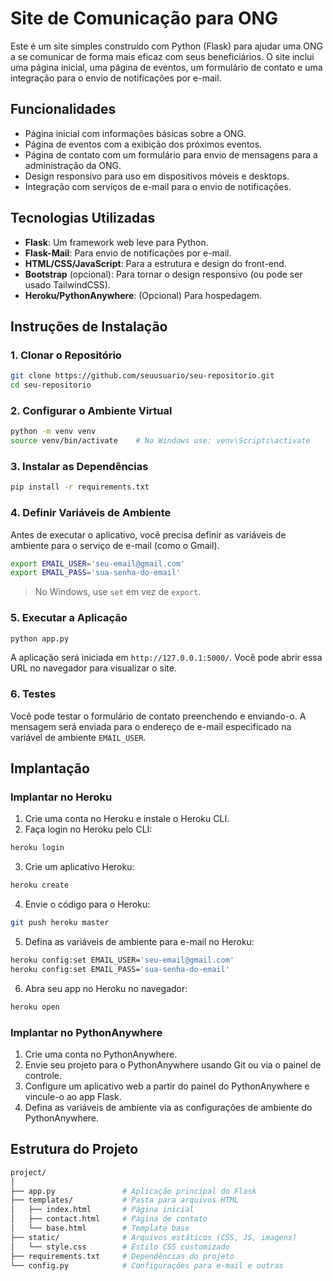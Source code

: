 # Site de Comunicação para ONG

Este é um site simples construído com Python (Flask) para ajudar uma ONG a se comunicar de forma mais eficaz com seus beneficiários. O site inclui uma página inicial, uma página de eventos, um formulário de contato e uma integração para o envio de notificações por e-mail.

## Funcionalidades
- Página inicial com informações básicas sobre a ONG.
- Página de eventos com a exibição dos próximos eventos.
- Página de contato com um formulário para envio de mensagens para a administração da ONG.
- Design responsivo para uso em dispositivos móveis e desktops.
- Integração com serviços de e-mail para o envio de notificações.

## Tecnologias Utilizadas
- **Flask**: Um framework web leve para Python.
- **Flask-Mail**: Para envio de notificações por e-mail.
- **HTML/CSS/JavaScript**: Para a estrutura e design do front-end.
- **Bootstrap** (opcional): Para tornar o design responsivo (ou pode ser usado TailwindCSS).
- **Heroku/PythonAnywhere**: (Opcional) Para hospedagem.

## Instruções de Instalação

### 1. Clonar o Repositório
```bash
git clone https://github.com/seuusuario/seu-repositorio.git
cd seu-repositorio
```


### 2. Configurar o Ambiente Virtual
```bash
python -m venv venv
source venv/bin/activate    # No Windows use: venv\Scripts\activate
```


### 3. Instalar as Dependências
```bash
pip install -r requirements.txt
```


### 4. Definir Variáveis de Ambiente
Antes de executar o aplicativo, você precisa definir as variáveis de ambiente para o serviço de e-mail (como o Gmail).
```bash
export EMAIL_USER='seu-email@gmail.com'
export EMAIL_PASS='sua-senha-do-email'
```

> No Windows, use `set` em vez de `export`.

### 5. Executar a Aplicação
```bash
python app.py
```

A aplicação será iniciada em `http://127.0.0.1:5000/`. Você pode abrir essa URL no navegador para visualizar o site.

### 6. Testes
Você pode testar o formulário de contato preenchendo e enviando-o. A mensagem será enviada para o endereço de e-mail especificado na variável de ambiente `EMAIL_USER`.

## Implantação

### Implantar no Heroku
1. Crie uma conta no Heroku e instale o Heroku CLI.
2. Faça login no Heroku pelo CLI:
```bash
heroku login
```

3. Crie um aplicativo Heroku:
```bash
heroku create
```

4. Envie o código para o Heroku:
```bash
git push heroku master
```

5. Defina as variáveis de ambiente para e-mail no Heroku:
```bash
heroku config:set EMAIL_USER='seu-email@gmail.com'
heroku config:set EMAIL_PASS='sua-senha-do-email'
```

6. Abra seu app no Heroku no navegador:
```bash
heroku open
```


### Implantar no PythonAnywhere
1. Crie uma conta no PythonAnywhere.
2. Envie seu projeto para o PythonAnywhere usando Git ou via o painel de controle.
3. Configure um aplicativo web a partir do painel do PythonAnywhere e vincule-o ao app Flask.
4. Defina as variáveis de ambiente via as configurações de ambiente do PythonAnywhere.

## Estrutura do Projeto
```bash
project/
│
├── app.py               # Aplicação principal do Flask
├── templates/           # Pasta para arquivos HTML
│   ├── index.html       # Página inicial
│   ├── contact.html     # Página de contato
│   └── base.html        # Template base
├── static/              # Arquivos estáticos (CSS, JS, imagens)
│   └── style.css        # Estilo CSS customizado
├── requirements.txt     # Dependências do projeto
└── config.py            # Configurações para e-mail e outras
```
